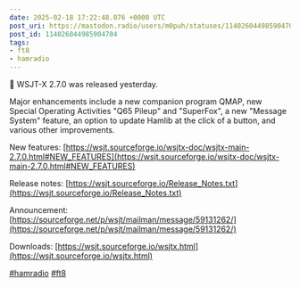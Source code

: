 ```yaml
---
date: 2025-02-18 17:22:48.076 +0000 UTC
post_uri: https://mastodon.radio/users/m0puh/statuses/114026044985904704
post_id: 114026044985904704
tags:
- ft8
- hamradio
---
```

📢 WSJT-X 2.7.0 was released yesterday.

Major enhancements include a new companion program QMAP, new Special Operating Activities "Q65 Pileup" and "SuperFox", a new "Message System" feature, an option to update Hamlib at the click of a button, and various other improvements.

New features: [https://wsjt.sourceforge.io/wsjtx-doc/wsjtx-main-2.7.0.html#NEW_FEATURES](https://wsjt.sourceforge.io/wsjtx-doc/wsjtx-main-2.7.0.html#NEW_FEATURES)

Release notes: [https://wsjt.sourceforge.io/Release_Notes.txt](https://wsjt.sourceforge.io/Release_Notes.txt)

Announcement: [https://sourceforge.net/p/wsjt/mailman/message/59131262/](https://sourceforge.net/p/wsjt/mailman/message/59131262/)

Downloads: [https://wsjt.sourceforge.io/wsjtx.html](https://wsjt.sourceforge.io/wsjtx.html)

[#hamradio](https://mastodon.radio/tags/hamradio) [#ft8](https://mastodon.radio/tags/ft8)


